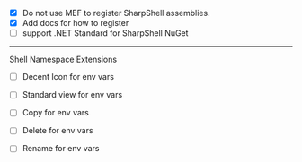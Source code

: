 - [X] Do not use MEF to register SharpShell assemblies.
- [X] Add docs for how to register
- [ ] support .NET Standard for SharpShell NuGet

---

Shell Namespace Extensions

- [ ] Decent Icon for env vars
- [ ] Standard view for env vars
- [ ] Copy for env vars
- [ ] Delete for env vars
- [ ] Rename for env vars

